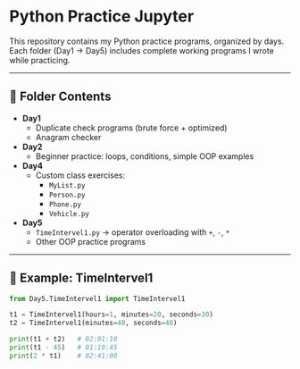 # Python Practice Jupyter

This repository contains my Python practice programs, organized by days.  
Each folder (Day1 → Day5) includes complete working programs I wrote while practicing.

---

## 📂 Folder Contents

- **Day1**
  - Duplicate check programs (brute force + optimized)
  - Anagram checker
- **Day2**
  - Beginner practice: loops, conditions, simple OOP examples
- **Day4**
  - Custom class exercises:
    - `MyList.py`
    - `Person.py`
    - `Phone.py`
    - `Vehicle.py`
- **Day5**
  - `TimeIntervel1.py` → operator overloading with `+`, `-`, `*`
  - Other OOP practice programs

---

## 🚀 Example: TimeIntervel1
```python
from Day5.TimeIntervel1 import TimeIntervel1

t1 = TimeIntervel1(hours=1, minutes=20, seconds=30)
t2 = TimeIntervel1(minutes=40, seconds=40)

print(t1 + t2)   # 02:01:10
print(t1 - 45)   # 01:19:45
print(2 * t1)    # 02:41:00
